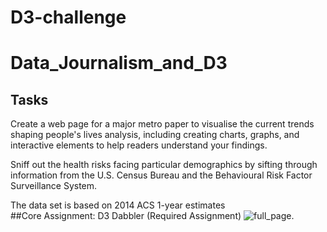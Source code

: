 # D3-challenge
# Data_Journalism_and_D3

## Tasks
Create a web page for a major metro paper to visualise the current trends shaping people's lives analysis, including creating charts, graphs, and interactive elements to help readers understand your findings.<br/>

Sniff out the health risks facing particular demographics by sifting through information from the U.S. Census Bureau and the Behavioural Risk Factor Surveillance System.<br/>

The data set is based on 2014 ACS 1-year estimates<br/>
##Core Assignment: D3 Dabbler (Required Assignment)
![full_page](images/4-scatter.png).<br/>

